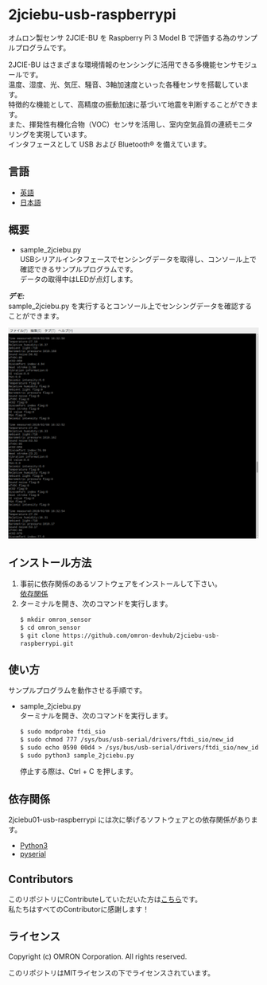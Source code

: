 # 2jciebu-usb-raspberrypi
オムロン製センサ 2JCIE-BU を Raspberry Pi 3 Model B で評価する為のサンプルプログラムです。  

2JCIE-BU はさまざまな環境情報のセンシングに活用できる多機能センサモジュールです。  
温度、湿度、光、気圧、騒音、3軸加速度といった各種センサを搭載しています。  
特徴的な機能として、高精度の振動加速に基づいて地震を判断することができます。  
また、揮発性有機化合物（VOC）センサを活用し、室内空気品質の連続モニタリングを実現しています。  
インタフェースとして USB および Bluetooth® を備えています。  


## 言語
- [英語](./README.md)
- [日本語](./README_ja.md)

## 概要
- sample_2jciebu.py  
USBシリアルインタフェースでセンシングデータを取得し、コンソール上で確認できるサンプルプログラムです。  
データの取得中はLEDが点灯します。

***デモ:***  
sample_2jciebu.py を実行するとコンソール上でセンシングデータを確認することができます。  

![console_demo](console_demo.png)

## インストール方法
1. 事前に依存関係のあるソフトウェアをインストールして下さい。  
    [依存関係](#link)
2. ターミナルを開き、次のコマンドを実行します。  
    ```
    $ mkdir omron_sensor
    $ cd omron_sensor
    $ git clone https://github.com/omron-devhub/2jciebu-usb-raspberrypi.git
    ```

## 使い方
サンプルプログラムを動作させる手順です。

-  sample_2jciebu.py  
ターミナルを開き、次のコマンドを実行します。  
    ```
    $ sudo modprobe ftdi_sio
    $ sudo chmod 777 /sys/bus/usb-serial/drivers/ftdi_sio/new_id
    $ sudo echo 0590 00d4 > /sys/bus/usb-serial/drivers/ftdi_sio/new_id
    $ sudo python3 sample_2jciebu.py
    ```
    停止する際は、Ctrl + C を押します。

## <a name="link"></a>依存関係
2jciebu01-usb-raspberrypi には次に挙げるソフトウェアとの依存関係があります。
- [Python3](https://www.python.org/)
- [pyserial](https://pythonhosted.org/pyserial/pyserial.html#installation)

## Contributors
このリポジトリにContributeしていただいた方は[こちら](https://github.com/omron-devhub/2jciebu-usb-raspberrypi/graphs/contributors)です。  
私たちはすべてのContributorに感謝します！

## ライセンス
Copyright (c) OMRON Corporation. All rights reserved.

このリポジトリはMITライセンスの下でライセンスされています。
